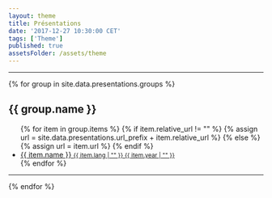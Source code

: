 ```yaml
---
layout: theme
title: Présentations
date: '2017-12-27 10:30:00 CET'
tags: ['Theme']
published: true
assetsFolder: /assets/theme
---
```


<!--
<div class="tags-expo">
  <div class="tags-expo-list">
    {% for group in site.data.presentations.groups  %}
      <a href="#{{ group.name | slugify }}" class="post-tag">{{ group.name }} </a>
      {% unless forloop.last %},{% endunless %}
    {% endfor %}
  </div>
  <hr/>
</div>
-->

  <hr/>
  <div class="tags-expo-section">
    {% for group in site.data.presentations.groups  %}
    <h2 id="{{ group.name | slugify }}">{{ group.name }}</h2>
    <ul class="tags-expo-posts">
      {% for item in group.items %}
        {% if item.relative_url != "" %}
          {% assign url = site.data.presentations.url_prefix + item.relative_url %}
        {% else %}
          {% assign url = item.url %}
        {% endif %}
        <a class="post-title" href="{{ url }}">
        <li>
          {{ item.name }}
        <small class="post-date">{{ item.lang | "" }} {{ item.year | "" }}</small>
        </li>
        </a>
      {% endfor %}
    </ul>
    <hr/>
    {% endfor %}
  </div>
